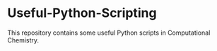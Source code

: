 # Useful-Python-Scripting
This repository contains some useful Python scripts in Computational Chemistry.
